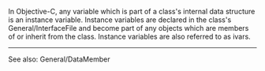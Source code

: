 

In Objective-C, any variable which is part of a class's internal data structure is an instance variable. Instance variables are declared in the class's General/InterfaceFile and become part of any objects which are members of or inherit from the class. Instance variables are also referred to as ivars.

----

See also: General/DataMember